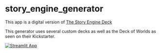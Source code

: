 # story_engine_generator

This app is a digital version of [The Story Engine Deck](https://storyenginedeck.myshopify.com)

This generator uses several custom decks as well as the Deck of Worlds as seen on their Kickstarter.

[![Streamlit App](https://static.streamlit.io/badges/streamlit_badge_black_white.svg)](https://share.streamlit.io/rdepiero218/story_engine_generator/main/app.py)
